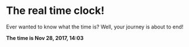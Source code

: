 # The real time clock!

Ever wanted to know what the time is? Well, your journey is about to end!

**The time is Nov 28, 2017, 14:03**